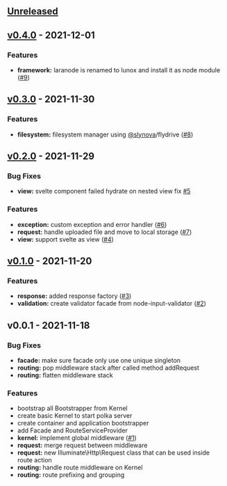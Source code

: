 <a name="unreleased"></a>
## [Unreleased]


<a name="v0.4.0"></a>
## [v0.4.0] - 2021-12-01
### Features
- **framework:** laranode is renamed to lunox and install it as node module ([#9](https://github.com/kodepintar/laranode/issues/9))


<a name="v0.3.0"></a>
## [v0.3.0] - 2021-11-30
### Features
- **filesystem:** filesystem manager using [@slynova](https://github.com/slynova)/flydrive ([#8](https://github.com/kodepintar/laranode/issues/8))


<a name="v0.2.0"></a>
## [v0.2.0] - 2021-11-29
### Bug Fixes
- **view:** svelte component failed hydrate on nested view fix [#5](https://github.com/kodepintar/laranode/issues/5)

### Features
- **exception:** custom exception and error handler ([#6](https://github.com/kodepintar/laranode/issues/6))
- **request:** handle uploaded file and move to local storage ([#7](https://github.com/kodepintar/laranode/issues/7))
- **view:** support svelte as view ([#4](https://github.com/kodepintar/laranode/issues/4))


<a name="v0.1.0"></a>
## [v0.1.0] - 2021-11-20
### Features
- **response:** added response factory ([#3](https://github.com/kodepintar/laranode/issues/3))
- **validation:** create validator facade from node-input-validator ([#2](https://github.com/kodepintar/laranode/issues/2))


<a name="v0.0.1"></a>
## v0.0.1 - 2021-11-18
### Bug Fixes
- **facade:** make sure facade only use one unique singleton
- **routing:** pop middleware stack after called method addRequest
- **routing:** flatten middleware stack

### Features
- bootstrap all Bootstrapper from Kernel
- create basic Kernel to start polka server
- create container and application bootstrapper
- add Facade and RouteServiceProvider
- **kernel:** implement global middleware ([#1](https://github.com/kodepintar/laranode/issues/1))
- **request:** merge request between middleware
- **request:** new Illuminate\Http\Request class that can be used inside route action
- **routing:** handle route middleware on Kernel
- **routing:** route prefixing and grouping


[Unreleased]: https://github.com/kodepintar/laranode/compare/v0.4.0...HEAD
[v0.4.0]: https://github.com/kodepintar/laranode/compare/v0.3.0...v0.4.0
[v0.3.0]: https://github.com/kodepintar/laranode/compare/v0.2.0...v0.3.0
[v0.2.0]: https://github.com/kodepintar/laranode/compare/v0.1.0...v0.2.0
[v0.1.0]: https://github.com/kodepintar/laranode/compare/v0.0.1...v0.1.0
